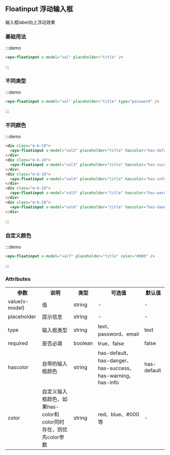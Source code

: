## Floatinput 浮动输入框
输入框label向上浮动效果

<script>
export default {
  data() {
    return {
      val: '',
      val2: '',
      val3: '',
      val4: '',
      val5: '',
      val6: '',
      val7: ''
    }
  }
}
</script>

### 基础用法
:::demo
``` html
<ayu-floatinput v-model="val" placeholder="title" />
```
:::

### 不同类型
:::demo
``` html
<ayu-floatinput v-model="val" placeholder="title" type="password" />
```
:::

### 不同颜色
:::demo
``` html
<div class="m-b-10">
  <ayu-floatinput v-model="val2" placeholder="title" hascolor="has-default" />
</div>
<div class="m-b-10">
  <ayu-floatinput v-model="val3" placeholder="title" hascolor="has-success" />
</div>
<div class="m-b-10">
  <ayu-floatinput v-model="val4" placeholder="title" hascolor="has-info" />
</div>
<div class="m-b-10">
  <ayu-floatinput v-model="val5" placeholder="title" hascolor="has-warning" />
</div>
<div class="m-b-10">
  <ayu-floatinput v-model="val6" placeholder="title" hascolor="has-danger" />
</div>
```
:::

### 自定义颜色
:::demo
``` html
<ayu-floatinput v-model="val7" placeholder="title" color="#000" />
```
:::

<style scoped>
.float_input {
  width: 250px!important;
}
.m-b-10 {
  margin-bottom: 10px;
}
</style>
### Attributes
<table>
  <tr><th>参数</th><th>说明</th><th>类型</th><th>可选值</th><th>默认值</th></tr>
  <tr><td>value(v-model)</td><td>值</td><td>string</td><td>-</td><td>-</td></tr>
  <tr><td>placeholder</td><td>提示信息</td><td>string</td><td>-</td><td>-</td></tr>
  <tr><td>type</td><td>输入框类型</td><td>string</td><td>text、password、email</td><td>text</td></tr>
  <tr><td>required</td><td>是否必填</td><td>boolean</td><td>true、false</td><td>false</td></tr>
  <tr><td>hascolor</td><td>自带的输入框颜色</td><td>string</td><td>has-default、has-danger、has-success、has-warning、has-info</td><td>has-default</td></tr>
  <tr><td>color</td><td>自定义输入框颜色，如果has-color和color同时存在，则优先color参数</td><td>string</td><td>red、blue、#000等</td><td>-</td></tr>
</table>